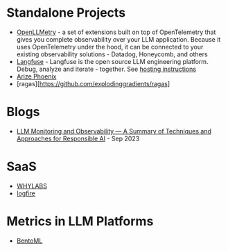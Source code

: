 # Standalone Projects
- [OpenLLMetry](https://github.com/traceloop/openllmetry) - a set of extensions built on top of OpenTelemetry that gives you complete observability over your LLM application. Because it uses OpenTelemetry under the hood, it can be connected to your existing observability solutions - Datadog, Honeycomb, and others
- [Langfuse](https://github.com/langfuse/langfuse) - Langfuse is the open source LLM engineering platform. Debug, analyze and iterate - together. See [hosting instructions](https://langfuse.com/docs/deployment/self-host#platform-specific-information) 
- [Arize Phoenix](https://docs.arize.com/phoenix)
- [ragas][https://github.com/explodinggradients/ragas]

# Blogs
- [LLM Monitoring and Observability — A Summary of Techniques and Approaches for Responsible AI](https://towardsdatascience.com/llm-monitoring-and-observability-c28121e75c2f) - Sep 2023

# SaaS
- [WHYLABS](https://whylabs.ai/)
- [logfire](https://logfire.pydantic.dev/docs/)   

# Metrics in LLM Platforms
- [BentoML](https://docs.bentoml.org/en/latest/reference/metrics.html)
